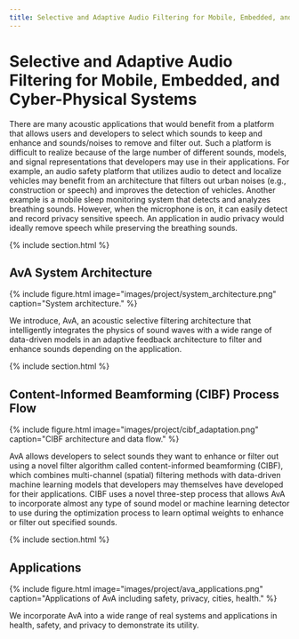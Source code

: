 ```yaml
---
title: Selective and Adaptive Audio Filtering for Mobile, Embedded, and Cyber-Physical Systems
---
```


# Selective and Adaptive Audio Filtering for Mobile, Embedded, and Cyber-Physical Systems

There are many acoustic applications that would benefit from a platform that allows users and developers to select which sounds to keep and enhance and sounds/noises to remove and filter out. Such a platform is difficult to realize because of the large number of different sounds, models, and signal representations that developers may use in their applications. For example, an audio safety platform that utilizes audio to detect and localize vehicles may benefit from an architecture that filters out urban noises (e.g., construction or speech) and improves the detection of vehicles. Another example is a mobile sleep monitoring system that detects and analyzes breathing sounds. However, when the microphone is on, it can easily detect and record privacy sensitive speech. An application in audio privacy would ideally remove speech while preserving the breathing sounds.

{% include section.html %}

## AvA System Architecture

{%
  include figure.html
  image="images/project/system_architecture.png"
  caption="System architecture."
%}

We introduce, AvA, an acoustic selective filtering architecture that intelligently integrates the physics of sound waves with a wide range of data-driven models in an adaptive feedback architecture to filter and enhance sounds depending on the application.

{% include section.html %}

## Content-Informed Beamforming (CIBF) Process Flow

{%
  include figure.html
  image="images/project/cibf_adaptation.png"
  caption="CIBF architecture and data flow."
%}

AvA allows developers to select sounds they want to enhance or filter out using a novel filter algorithm called content-informed beamforming (CIBF), which combines multi-channel (spatial) filtering methods with data-driven machine learning models that developers may themselves have developed for their applications. CIBF uses a novel three-step process that allows AvA to incorporate almost any type of sound model or machine learning detector to use during the optimization process to learn optimal weights to enhance or filter out specified sounds.

{% include section.html %}

## Applications

{%
  include figure.html
  image="images/project/ava_applications.png"
  caption="Applications of AvA including safety, privacy, cities, health."
%}

We incorporate AvA into a wide range of real systems and applications in health, safety, and privacy to demonstrate its utility.


